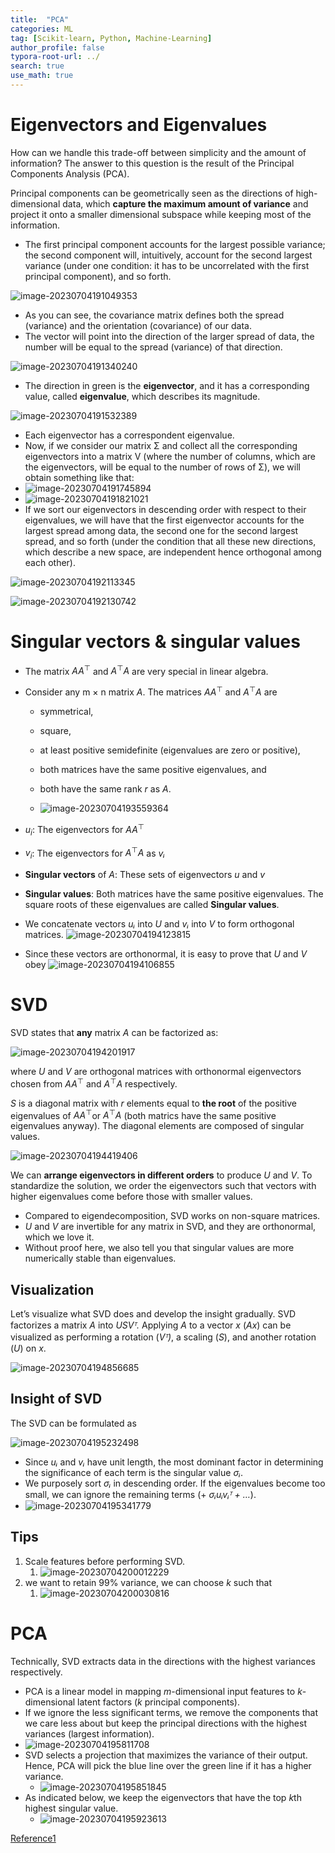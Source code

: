 ```yaml
---
title:  "PCA"
categories: ML
tag: [Scikit-learn, Python, Machine-Learning]
author_profile: false
typora-root-url: ../
search: true
use_math: true
---
```


# Eigenvectors and Eigenvalues

How can we handle this trade-off between simplicity and the amount of information? The answer to this question is the result of the Principal Components Analysis (PCA).

Principal components can be geometrically seen as the directions of high-dimensional data, which **capture the maximum amount of variance** and project it onto a smaller dimensional subspace while keeping most of the information.

- The first principal component accounts for the largest possible variance; the second component will, intuitively, account for the second largest variance (under one condition: it has to be uncorrelated with the first principal component), and so forth.

![image-20230704191049353](/images/2023-07-04-PCA/image-20230704191049353.png)

- As you can see, the covariance matrix defines both the spread (variance) and the orientation (covariance) of our data.
- The vector will point into the direction of the larger spread of data, the number will be equal to the spread (variance) of that direction.

![image-20230704191340240](/images/2023-07-04-PCA/image-20230704191340240.png)

- The direction in green is the **eigenvector**, and it has a corresponding value, called **eigenvalue**, which describes its magnitude.

![image-20230704191532389](/images/2023-07-04-PCA/image-20230704191532389.png)

-  Each eigenvector has a correspondent eigenvalue.
- Now, if we consider our matrix Σ and collect all the corresponding eigenvectors into a matrix V (where the number of columns, which are the eigenvectors, will be equal to the number of rows of Σ), we will obtain something like that:
- ![image-20230704191745894](/images/2023-07-04-PCA/image-20230704191745894.png)
- ![image-20230704191821021](/images/2023-07-04-PCA/image-20230704191821021.png)
- If we sort our eigenvectors in descending order with respect to their eigenvalues, we will have that the first eigenvector accounts for the largest spread among data, the second one for the second largest spread, and so forth (under the condition that all these new directions, which describe a new space, are independent hence orthogonal among each other).

![image-20230704192113345](/images/2023-07-04-PCA/image-20230704192113345.png)

![image-20230704192130742](/images/2023-07-04-PCA/image-20230704192130742.png)

# Singular vectors & singular values

- The matrix $AA^{\top}$ and $A^{\top}A$ are very special in linear algebra. 

- Consider any m × n matrix $A$. The matrices $AA^{\top}$ and $A^{\top}A$ are

  - symmetrical,

  - square,

  - at least positive semidefinite (eigenvalues are zero or positive),

  - both matrices have the same positive eigenvalues, and

  - both have the same rank $r$ as $A$.
  - ![image-20230704193559364](/images/2023-07-04-PCA/image-20230704193559364.png)

- $u_i$: The eigenvectors for $AA^{\top}$
- $v_i$: The eigenvectors for $A^{\top}A$ as *vᵢ* 
-  **Singular vectors** of *A*: These sets of eigenvectors *u* and *v*
- **Singular values**: Both matrices have the same positive eigenvalues. The square roots of these eigenvalues are called **Singular values**.
- We concatenate vectors *uᵢ* into *U* and *vᵢ* into *V* to form orthogonal matrices. ![image-20230704194123815](/images/2023-07-04-PCA/image-20230704194123815.png)
- Since these vectors are orthonormal, it is easy to prove that *U* and *V* obey ![image-20230704194106855](/images/2023-07-04-PCA/image-20230704194106855.png)

# SVD

SVD states that **any** matrix *A* can be factorized as:

![image-20230704194201917](/images/2023-07-04-PCA/image-20230704194201917.png)

where *U* and *V* are orthogonal matrices with orthonormal eigenvectors chosen from  $AA^{\top}$ and $A^{\top}A$ respectively.

$S$ is a diagonal matrix with *r* elements equal to **the root** of the positive eigenvalues of $AA^{\top}$or $A^{\top}A$ (both matrics have the same positive eigenvalues anyway). The diagonal elements are composed of singular values.

![image-20230704194419406](/images/2023-07-04-PCA/image-20230704194419406.png)

We can **arrange eigenvectors in different orders** to produce *U* and *V*. To standardize the solution, we order the eigenvectors such that vectors with higher eigenvalues come before those with smaller values.

- Compared to eigendecomposition, SVD works on non-square matrices.
- *U* and *V* are invertible for any matrix in SVD, and they are orthonormal, which we love it.
- Without proof here, we also tell you that singular values are more numerically stable than eigenvalues.

## Visualization

Let’s visualize what SVD does and develop the insight gradually. SVD factorizes a matrix *A* into *USVᵀ.* Applying *A* to a vector *x* (*Ax*) can be visualized as performing a rotation (*Vᵀ)*, a scaling (*S*), and another rotation (*U*) on *x*.

![image-20230704194856685](/images/2023-07-04-PCA/image-20230704194856685.png)

## Insight of SVD

The SVD can be formulated as

![image-20230704195232498](/images/2023-07-04-PCA/image-20230704195232498.png)

- Since *uᵢ* and *vᵢ* have unit length, the most dominant factor in determining the significance of each term is the singular value *σᵢ*.
- We purposely sort *σᵢ* in descending order. If the eigenvalues become too small, we can ignore the remaining terms (+ *σᵢuᵢvᵢᵀ + …*).
- ![image-20230704195341779](/images/2023-07-04-PCA/image-20230704195341779.png)

## Tips

1. Scale features before performing SVD.
   1. ![image-20230704200012229](/images/2023-07-04-PCA/image-20230704200012229.png)
2. we want to retain 99% variance, we can choose *k* such that 
   1. ![image-20230704200030816](/images/2023-07-04-PCA/image-20230704200030816.png)

# PCA

Technically, SVD extracts data in the directions with the highest variances respectively. 

- PCA is a linear model in mapping *m*-dimensional input features to *k*-dimensional latent factors (*k* principal components). 
- If we ignore the less significant terms, we remove the components that we care less about but keep the principal directions with the highest variances (largest information).
- ![image-20230704195811708](/images/2023-07-04-PCA/image-20230704195811708.png)
- SVD selects a projection that maximizes the variance of their output. Hence, PCA will pick the blue line over the green line if it has a higher variance.
  - ![image-20230704195851845](/images/2023-07-04-PCA/image-20230704195851845.png)
- As indicated below, we keep the eigenvectors that have the top *k*th highest singular value.
  - ![image-20230704195923613](/images/2023-07-04-PCA/image-20230704195923613.png)



[Reference1](https://medium.com/@jonathan-hui/machine-learning-singular-value-decomposition-svd-principal-component-analysis-pca-1d45e885e491)